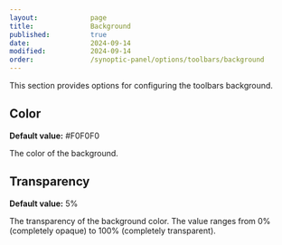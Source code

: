 ```yaml
---
layout:             page
title:              Background
published:          true
date:               2024-09-14
modified:           2024-09-14
order:              /synoptic-panel/options/toolbars/background
---
```


This section provides options for configuring the toolbars background.

## Color

**Default value:** #F0F0F0

The color of the background.

## Transparency

**Default value:** 5%

The transparency of the background color. The value ranges from 0% (completely opaque) to 100% (completely transparent).